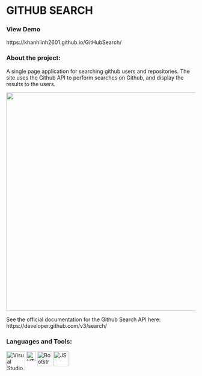 # GITHUB SEARCH         
### View Demo
<p>https://khanhlinh2601.github.io/GitHubSearch/<p>


### About the project:
<p>A single page application for searching github users and repositories. The site uses the Github API to perform searches on Github, and display the results to the users.</p>
<p align="center"><img src="https://i.imgur.com/Nnwn0kI.png" width="580px"/></p>
See the official documentation for the Github Search API here: https://developer.github.com/v3/search/
     




### Languages and Tools:
<img align="left" alt="Visual Studio Code" width="50px" src="https://www.solucionex.com/sites/default/files/posts/imagen/vscode-800x450.png"/>
<img align="left" alt="HTML" width="26px" src="https://upload.wikimedia.org/wikipedia/commons/thumb/8/80/HTML5_logo_resized.svg/1200px-HTML5_logo_resized.svg.png"/>
<img align="left" alt="Bootstrap" width="40px" src="https://upload.wikimedia.org/wikipedia/commons/thumb/b/b2/Bootstrap_logo.svg/512px-Bootstrap_logo.svg.png"/>
<img align="left" alt="JS" width="40px" src="https://media.vlpt.us/images/charlie-lyc/post/2244e9e8-7621-4df7-86cb-5a11ad3137eb/Javascript_logo-1170x850.jpg"/>

